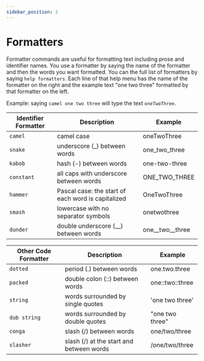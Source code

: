 ```yaml
---
sidebar_position: 2
---
```


# Formatters

Formatter commands are useful for formatting text including prose and identifier names. You use a formatter by saying the name of the formatter and then the words you want formatted. You can the full list of formatters by saying `help formatters`. Each line of that help menu has the name of the formatter on the right and the example text "one two three" formatted by that formatter on the left.

Example: saying `camel one two three` will type the text `oneTwoThree`.

| Identifier Formatter | Description                                        | Example             |
| ----------------------- | -------------------------------------------------- | ------------------- |
| `camel`                 | camel case                                         | oneTwoThree         |
| `snake`                 | underscore (\_) between words                      | one_two_three       |
| `kabob`                 | hash (-) between words                             | one-two-three       |
| `constant`              | all caps with underscore between words             | ONE_TWO_THREE       |
| `hammer`                | Pascal case: the start of each word is capitalized | OneTwoThree         |
| `smash`                 | lowercase with no separator symbols                | onetwothree         |
| `dunder`                | double underscore (\_\_) between words             | one\_\_two\_\_three |

| Other Code Formatter | Description                              | Example                |
| ---------------------------- | ---------------------------------------- | ---------------------- |
| `dotted`                     | period (.) between words                 | one.two.three          |
| `packed`                     | double colon (::) between words          | one::&#8203;two::three |
| `string`                     | words surrounded by single quotes        | 'one two three'        |
| `dub string`                 | words surrounded by double quotes        | "one two three"        |
| `conga`                      | slash (/) between words                  | one/two/three          |
| `slasher`                    | slash (/) at the start and between words | /one/two/three         |
